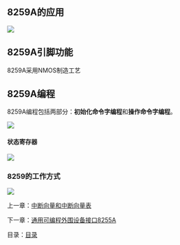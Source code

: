 ## 8259A的应用

![](http://m.qpic.cn/psc?/V14YMjxf2CzsRr/NrBG0KpF3EQEf3NYGEmEN3jr3Xv8jODh037LDRVs2*vHiyaHq1BitAok2G2SV3Po2eXNgb*XcnvCXATM7Quw*A!!/b&bo=DQeLAwAAAAADB6A!&rf=viewer_4&t=5)

## 8259A引脚功能

8259A采用NMOS制造工艺

## 8259A编程

8259A编程包括两部分：**初始化命令字编程**和**操作命令字编程**。

![](http://m.qpic.cn/psc?/V14YMjxf2CzsRr/NrBG0KpF3EQEf3NYGEmEN8XSz.GCHN5iCwxgazS7bqs0.R7G.xwjX9Pa8kThJLHf5k*bwz*K9BPNHwRiIVWuQg!!/b&bo=Hgc3AwAAAAADBw8!&rf=viewer_4&t=5)

#### 状态寄存器

![](http://m.qpic.cn/psc?/V14YMjxf2CzsRr/jkqgNxaPJb7RsklupiKoXcED1Jr4aJSiViz1z3etkOPIpGRMwaLRDGzPTLfr0AzZOKnacczERmpeM26CalRN8R3KabY2pNge5utFGH2hZz0!/b&bo=KQcoAwAAAAADR2c!&rf=viewer_4&t=5)

### 8259的工作方式

![](http://m.qpic.cn/psc?/V14YMjxf2CzsRr/jkqgNxaPJb7RsklupiKoXWcb6VZ4wRDrk3vyZg*Q0Vk3WSjwwCY1EiUYpIsLAt0Kufe*0ms8UZa3OaYzDeMERmGR5hk4OpOw2truvbxknmA!/b&bo=iwE7AQAAAAADF4I!&rf=viewer_4&t=5)

上一章：[中断向量和中断向量表](https://github.com/youmingsama/Microcomputer-principle-and-interface-technology/blob/master/ch7/Interrupt%20Vector.md)

下一章：[通用可编程外围设备接口8255A](https://github.com/youmingsama/Microcomputer-principle-and-interface-technology/blob/master/ch8/ch8.md)

目录：[目录](https://github.com/youmingsama/Microcomputer-principle-and-interface-technology/blob/master/catalog/catalog.md)



